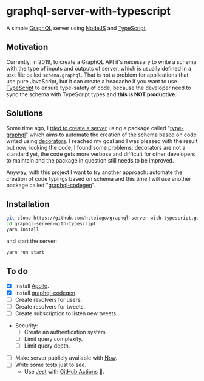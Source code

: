 # graphql-server-with-typescript

A simple [GraphQL](https://graphql.org) server using [NodeJS](https://nodejs.org) and [TypeScript](https://www.typescriptlang.org).

<!-- [![Online playground](https://img.shields.io/badge/Online-Playground-E00097.svg)]() -->

## Motivation

Currently, in 2019, to create a GraphQL API it's necessary to write a schema with the type of inputs and outputs of server, which is usually defined in a text file called `schema.graphql`. That is not a problem for applications that use pure JavaScript, but it can create a headache if you want to use [TypeScript](https://www.typescriptlang.org/) to ensure type-safety of code, because the developer need to sync the schema with TypeScript types and **this is NOT productive**.

## Solutions

Some time ago, I [tried to create a server](https://github.com/httpiago/graphql-and-typescript) using a package called "[type-graphql](https://github.com/19majkel94/type-graphql)" which aims to automate the creation of the schema based on code writed using [decorators](https://www.typescriptlang.org/docs/handbook/decorators.html). I reached my goal and I was pleased with the result but now, looking the code, I found some problems: decorators are not a standard yet, the code gets more verbose and difficult for other developers to maintain and the package in question still needs to be improved.

Anyway, with this project I want to try another approach: automate the creation of code typings based on schema and this time I will use another package called "[graphql-codegen](https://github.com/dotansimha/graphql-code-generator)".

## Installation

```bash
git clone https://github.com/httpiago/graphql-server-with-typescript.git
cd graphql-server-with-typescript
yarn install
```

and start the server:

```bash
yarn run start
```

## To do

- [x] Install [Apollo](https://github.com/apollographql/apollo-server/tree/master/packages/apollo-server).
- [x] Install [graphql-codegen](https://github.com/dotansimha/graphql-code-generator).
- [ ] Create revolvers for users.
- [ ] Create resolvers for tweets.
- [ ] Create subscription to listen new tweets.
- Security:
  - [ ] Create an authentication system.
  - [ ] Limit query complexity.
  - [ ] Limit query depth.
- [ ] Make server publicly available with [Now](https://zeit.co/now).
- [ ] Write some tests just to see.
  - Use [Jest](https://github.com/facebook/jest) with [GitHub Actions](https://github.com/features/actions) 🤩.
